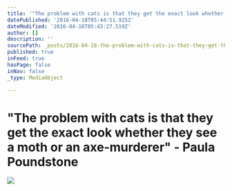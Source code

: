 ```yaml
---
title: '"The problem with cats is that they get the exact look whether they see a moth or an axe-murderer" - Paula Poundstone'
datePublished: '2016-04-18T05:44:51.925Z'
dateModified: '2016-04-18T05:43:27.519Z'
author: []
description: ''
sourcePath: _posts/2016-04-18-the-problem-with-cats-is-that-they-get-the-exact-look-wheth.md
published: true
inFeed: true
hasPage: false
inNav: false
_type: MediaObject

---
```

# "The problem with cats is that they get the exact look whether they see a moth or an axe-murderer" - Paula Poundstone
![](https://the-grid-user-content.s3-us-west-2.amazonaws.com/f2497f28-641e-4499-b34b-70622f606eb6.jpg)